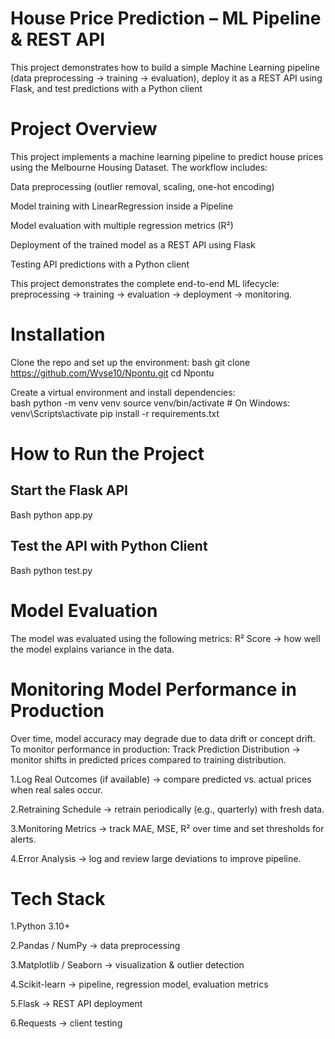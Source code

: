 # **House Price Prediction – ML Pipeline & REST API**
This project demonstrates how to build a simple Machine Learning pipeline (data preprocessing → training → evaluation), deploy it as a REST API using Flask, and test predictions with a Python client
# **Project Overview**

This project implements a machine learning pipeline to predict house prices using the Melbourne Housing Dataset. The workflow includes:

Data preprocessing (outlier removal, scaling, one-hot encoding)

Model training with LinearRegression inside a Pipeline

Model evaluation with multiple regression metrics (R²)

Deployment of the trained model as a REST API using Flask

Testing API predictions with a Python client

This project demonstrates the complete end-to-end ML lifecycle: preprocessing → training → evaluation → deployment → monitoring.

# **Installation**
Clone the repo and set up the environment:
bash
git clone https://github.com/Wyse10/Npontu.git
cd Npontu

Create a virtual environment and install dependencies:  
bash
python -m venv venv
source venv/bin/activate   # On Windows: venv\Scripts\activate
pip install -r requirements.txt

# **How to Run the Project**
## **Start the Flask API**
Bash
python app.py

## **Test the API with Python Client**
Bash
python test.py

# **Model Evaluation**
The model was evaluated using the following metrics:
R² Score → how well the model explains variance in the data.

# **Monitoring Model Performance in Production**
Over time, model accuracy may degrade due to data drift or concept drift.
To monitor performance in production:
Track Prediction Distribution → monitor shifts in predicted prices compared to training distribution.

1.Log Real Outcomes (if available) → compare predicted vs. actual prices when real sales occur.

2.Retraining Schedule → retrain periodically (e.g., quarterly) with fresh data.

3.Monitoring Metrics → track MAE, MSE, R² over time and set thresholds for alerts.

4.Error Analysis → log and review large deviations to improve pipeline.

# **Tech Stack**
1.Python 3.10+

2.Pandas / NumPy → data preprocessing

3.Matplotlib / Seaborn → visualization & outlier detection

4.Scikit-learn → pipeline, regression model, evaluation metrics

5.Flask → REST API deployment

6.Requests → client testing
